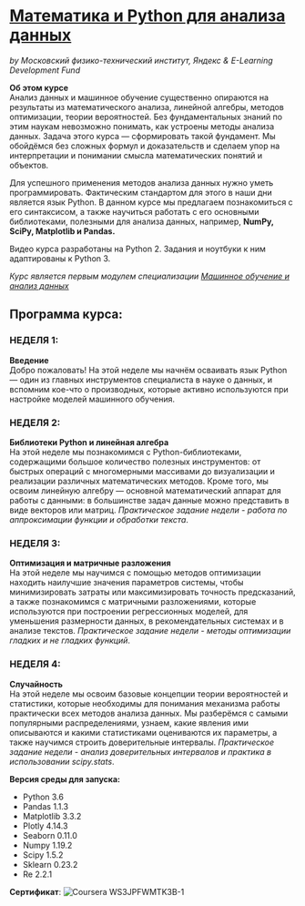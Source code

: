 #       [Математика и Python для анализа данных](https://www.coursera.org/learn/mathematics-and-python/home/info)
*by Московский физико-технический институт, Яндекс & E-Learning Development Fund*

**Об этом курсе**  
Анализ данных и машинное обучение существенно опираются на результаты из математического анализа, линейной алгебры, методов оптимизации, теории вероятностей. Без фундаментальных знаний по этим наукам невозможно понимать, как устроены методы анализа данных. Задача этого курса — сформировать такой фундамент. Мы обойдёмся без сложных формул и доказательств и сделаем упор на интерпретации и понимании смысла математических понятий и объектов. 

Для успешного применения методов анализа данных нужно уметь программировать. Фактическим стандартом для этого в наши дни является язык Python. В данном курсе мы предлагаем познакомиться с его синтаксисом, а также научиться работать с его основными библиотеками, полезными для анализа данных, например, **NumPy, SciPy, Matplotlib и Pandas.**

Видео курса разработаны на Python 2. Задания и ноутбуки к ним адаптированы к Python 3.

*Курс является первым модулем специализации [Машинное обучение и анализ данных](https://www.coursera.org/specializations/machine-learning-data-analysis)*

## Программа курса:
### НЕДЕЛЯ 1:
**Введение**  
Добро пожаловать! На этой неделе мы начнём осваивать язык Python — один из главных инструментов специалиста в науке о данных, и вспомним кое-что о производных, которые активно используются при настройке моделей машинного обучения.

### НЕДЕЛЯ 2:
**Библиотеки Python и линейная алгебра**    
На этой неделе мы познакомимся с Python-библиотеками, содержащими большое количество полезных инструментов: от быстрых операций с многомерными массивами до визуализации и реализации различных математических методов. Кроме того, мы освоим линейную алгебру — основной математический аппарат для работы с данными: в большинстве задач данные можно представить в виде векторов или матриц. *Практическое задание недели - работа по аппроксимации функции и обработки текста*.

### НЕДЕЛЯ 3:
**Оптимизация и матричные разложения**  
На этой неделе мы научимся с помощью методов оптимизации находить наилучшие значения параметров системы, чтобы минимизировать затраты или максимизировать точность предсказаний, а также познакомимся с матричными разложениями, которые используются при построении регрессионных моделей, для уменьшения размерности данных, в рекомендательных системах и в анализе текстов. *Практическое задание недели - методы оптимизации гладких и не гладких функций*.

### НЕДЕЛЯ 4:
**Случайность**  
На этой неделе мы освоим базовые концепции теории вероятностей и статистики, которые необходимы для понимания механизма работы практически всех методов анализа данных. Мы разберёмся с самыми популярными распределениями, узнаем, какие явления ими описываются и какими статистиками оцениваются их параметры, а также научимся строить доверительные интервалы. *Практическое задание недели - анализ доверительных интервалов и практика в использовании scipy.stats*.

**Версия среды для запуска:**
- Python 3.6
- Pandas 1.1.3
- Matplotlib 3.3.2
- Plotly 4.14.3
- Seaborn 0.11.0
- Numpy 1.19.2
- Scipy 1.5.2
- Sklearn 0.23.2
- Re 2.2.1

**Сертификат**:
![Coursera WS3JPFWMTK3B-1](https://user-images.githubusercontent.com/75040556/120051394-1e54d400-c029-11eb-9cc8-9f71e8ef3ed7.png)

